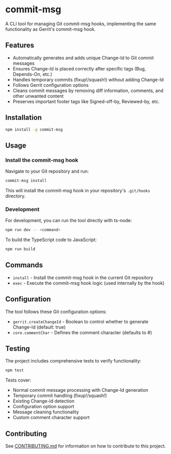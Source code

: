 # commit-msg

A CLI tool for managing Git commit-msg hooks, implementing the same functionality as Gerrit's commit-msg hook.

## Features

- Automatically generates and adds unique Change-Id to Git commit messages
- Ensures Change-Id is placed correctly after specific tags (Bug, Depends-On, etc.)
- Handles temporary commits (fixup!/squash!) without adding Change-Id
- Follows Gerrit configuration options
- Cleans commit messages by removing diff information, comments, and other unwanted content
- Preserves important footer tags like Signed-off-by, Reviewed-by, etc.

## Installation

```bash
npm install -g commit-msg
```

## Usage

### Install the commit-msg hook

Navigate to your Git repository and run:

```bash
commit-msg install
```

This will install the commit-msg hook in your repository's `.git/hooks` directory.

### Development

For development, you can run the tool directly with ts-node:

```bash
npm run dev -- <command>
```

To build the TypeScript code to JavaScript:

```bash
npm run build
```

## Commands

- `install` - Install the commit-msg hook in the current Git repository
- `exec` - Execute the commit-msg hook logic (used internally by the hook)

## Configuration

The tool follows these Git configuration options:

- `gerrit.createChangeId` - Boolean to control whether to generate Change-Id (default: true)
- `core.commentChar` - Defines the comment character (defaults to #)

## Testing

The project includes comprehensive tests to verify functionality:

```bash
npm test
```

Tests cover:

- Normal commit message processing with Change-Id generation
- Temporary commit handling (fixup!/squash!)
- Existing Change-Id detection
- Configuration option support
- Message cleaning functionality
- Custom comment character support

## Contributing

See [CONTRIBUTING.md](CONTRIBUTING.md) for information on how to contribute to this project.
